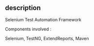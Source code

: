 ## description

Selenium Test Automation Framework

Components involved :

Selenium,
TestNG,
ExtendReports,
Maven
